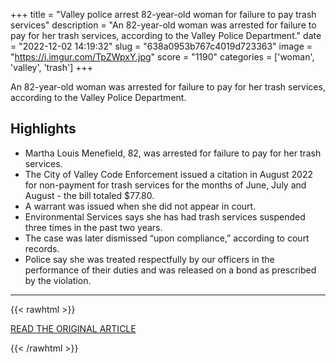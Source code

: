 +++
title = "Valley police arrest 82-year-old woman for failure to pay trash services"
description = "An 82-year-old woman was arrested for failure to pay for her trash services, according to the Valley Police Department."
date = "2022-12-02 14:19:32"
slug = "638a0953b767c4019d723363"
image = "https://i.imgur.com/TpZWpxY.jpg"
score = "1190"
categories = ['woman', 'valley', 'trash']
+++

An 82-year-old woman was arrested for failure to pay for her trash services, according to the Valley Police Department.

## Highlights

- Martha Louis Menefield, 82, was arrested for failure to pay for her trash services.
- The City of Valley Code Enforcement issued a citation in August 2022 for non-payment for trash services for the months of June, July and August - the bill totaled $77.80.
- A warrant was issued when she did not appear in court.
- Environmental Services says she has had trash services suspended three times in the past two years.
- The case was later dismissed “upon compliance,” according to court records.
- Police say she was treated respectfully by our officers in the performance of their duties and was released on a bond as prescribed by the violation.

---

{{< rawhtml >}}
  <p class="article-category">
    <a target="_blank" href="https://www.wtvm.com/2022/11/30/valley-police-arrest-82-year-old-woman-failure-pay-trash-services/">READ THE ORIGINAL ARTICLE</a>
  </p>
{{< /rawhtml >}}
